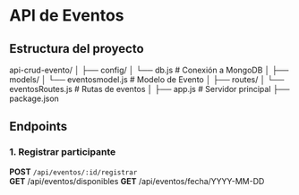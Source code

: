 # API de Eventos

## Estructura del proyecto
api-crud-evento/
│
├── config/
│ └── db.js # Conexión a MongoDB
│
├── models/
│ └── eventosmodel.js # Modelo de Evento
│
├── routes/
│ └── eventosRoutes.js # Rutas de eventos
│
├── app.js # Servidor principal
├── package.json


## Endpoints

### 1. Registrar participante
**POST** `/api/eventos/:id/registrar`  
**GET** /api/eventos/disponibles
**GET** /api/eventos/fecha/YYYY-MM-DD
